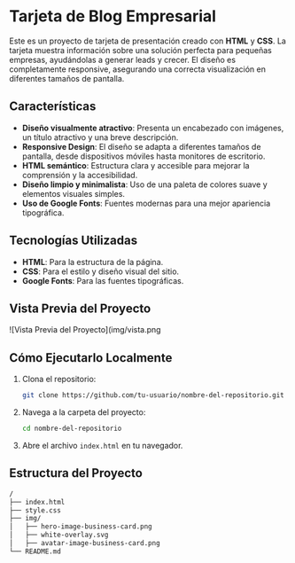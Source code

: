 # Tarjeta de Blog Empresarial

Este es un proyecto de tarjeta de presentación creado con **HTML** y **CSS**. La tarjeta muestra información sobre una solución perfecta para pequeñas empresas, ayudándolas a generar leads y crecer. El diseño es completamente responsive, asegurando una correcta visualización en diferentes tamaños de pantalla.

## Características

- **Diseño visualmente atractivo**: Presenta un encabezado con imágenes, un título atractivo y una breve descripción.
- **Responsive Design**: El diseño se adapta a diferentes tamaños de pantalla, desde dispositivos móviles hasta monitores de escritorio.
- **HTML semántico**: Estructura clara y accesible para mejorar la comprensión y la accesibilidad.
- **Diseño limpio y minimalista**: Uso de una paleta de colores suave y elementos visuales simples.
- **Uso de Google Fonts**: Fuentes modernas para una mejor apariencia tipográfica.

## Tecnologías Utilizadas

- **HTML**: Para la estructura de la página.
- **CSS**: Para el estilo y diseño visual del sitio.
- **Google Fonts**: Para las fuentes tipográficas.

## Vista Previa del Proyecto

![Vista Previa del Proyecto](img/vista.png

## Cómo Ejecutarlo Localmente

1. Clona el repositorio:
    ```bash
    git clone https://github.com/tu-usuario/nombre-del-repositorio.git
    ```
2. Navega a la carpeta del proyecto:
    ```bash
    cd nombre-del-repositorio
    ```
3. Abre el archivo `index.html` en tu navegador.

## Estructura del Proyecto

```bash
/
├── index.html
├── style.css
├── img/
│   ├── hero-image-business-card.png
│   ├── white-overlay.svg
│   ├── avatar-image-business-card.png
└── README.md
